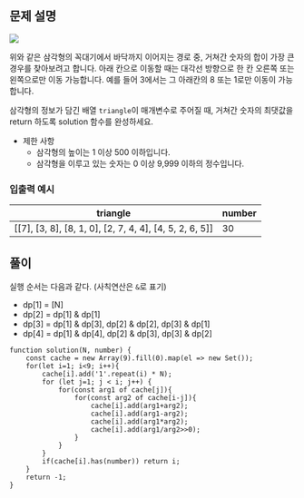 ## 문제 설명

<img src='https://grepp-programmers.s3.amazonaws.com/files/production/97ec02cc39/296a0863-a418-431d-9e8c-e57f7a9722ac.png'/>

위와 같은 삼각형의 꼭대기에서 바닥까지 이어지는 경로 중, 거쳐간 숫자의 합이 가장 큰 경우를 찾아보려고 합니다. 아래 칸으로 이동할 때는 대각선 방향으로 한 칸 오른쪽 또는 왼쪽으로만 이동 가능합니다. 예를 들어 3에서는 그 아래칸의 8 또는 1로만 이동이 가능합니다.

삼각형의 정보가 담긴 배열 `triangle`이 매개변수로 주어질 때, 거쳐간 숫자의 최댓값을 return 하도록 solution 함수를 완성하세요.

- 제한 사항
  - 삼각형의 높이는 1 이상 500 이하입니다.
  - 삼각형을 이루고 있는 숫자는 0 이상 9,999 이하의 정수입니다.

### 입출력 예시

| triangle                                                | number |
| ------------------------------------------------------- | ------ |
| [[7], [3, 8], [8, 1, 0], [2, 7, 4, 4], [4, 5, 2, 6, 5]] | 30     |

## 풀이

실행 순서는 다음과 같다. (사칙연산은 `&`로 표기)

- dp[1] = [N]
- dp[2] = dp[1] & dp[1]
- dp[3] = dp[1] & dp[3], dp[2] & dp[2], dp[3] & dp[1]
- dp[4] = dp[1] & dp[4], dp[2] & dp[3], dp[3] & dp[2]

```
function solution(N, number) {
    const cache = new Array(9).fill(0).map(el => new Set());
    for(let i=1; i<9; i++){
        cache[i].add('1'.repeat(i) * N);
        for (let j=1; j < i; j++) {
            for(const arg1 of cache[j]){
                for(const arg2 of cache[i-j]){
                    cache[i].add(arg1+arg2);
                    cache[i].add(arg1-arg2);
                    cache[i].add(arg1*arg2);
                    cache[i].add(arg1/arg2>>0);
                }
            }
        }
        if(cache[i].has(number)) return i;
    }
    return -1;
}
```
